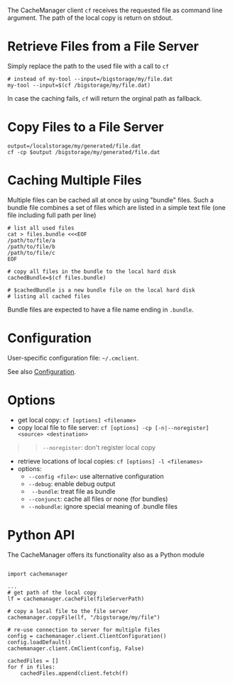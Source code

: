 The CacheManager client `cf` receives the requested file as command line argument. The path of the local copy is return on stdout.

# Retrieve Files from a File Server #
Simply replace the path to the used file with a call to `cf`
```
# instead of my-tool --input=/bigstorage/my/file.dat
my-tool --input=$(cf /bigstorage/my/file.dat)
```
In case the caching fails, `cf` will return the orginal path as fallback.

# Copy Files to a File Server #
```
output=/localstorage/my/generated/file.dat
cf -cp $output /bigstorage/my/generated/file.dat
```

# Caching Multiple Files #
Multiple files can be cached all at once by using "bundle" files.
Such a bundle file combines a set of files which are listed in a simple text file (one file including full path per line)
```
# list all used files
cat > files.bundle <<<EOF
/path/to/file/a
/path/to/file/b
/path/to/file/c
EOF

# copy all files in the bundle to the local hard disk
cachedBundle=$(cf files.bundle)

# $cachedBundle is a new bundle file on the local hard disk
# listing all cached files
```

Bundle files are expected to have a file name ending in `.bundle`.

# Configuration #
User-specific configuration file: `~/.cmclient`.

See also [Configuration](Configuration.md).

# Options #
  * get local copy: `cf [options] <filename>`
  * copy local file to file server: `cf [options] -cp [-n|--noregister] <source> <destination>`
> > `--noregister`: don't register local copy
  * retrieve locations of local copies: `cf [options] -l <filenames>`
  * options:
    * `--config <file>`: use alternative configuration
    * `--debug`: enable debug output
    * ` --bundle`: treat file as bundle
    * `--conjunct`: cache all files or none (for bundles)
    * `--nobundle`: ignore special meaning of .bundle files


# Python API #
The CacheManager offers its functionality also as a Python module
```

import cachemanager

...
# get path of the local copy
lf = cachemanager.cacheFile(fileServerPath)

# copy a local file to the file server
cachemanager.copyFile(lf, "/bigstorage/my/file")

# re-use connection to server for multiple files
config = cachemanager.client.ClientConfiguration()
config.loadDefault()
cachemanager.client.CmClient(config, False)

cachedFiles = []
for f in files:
    cachedFiles.append(client.fetch(f)
```




